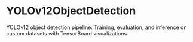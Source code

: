 # YOLOv12ObjectDetection
YOLOv12 object detection pipeline: Training, evaluation, and inference on custom datasets with TensorBoard visualizations.
